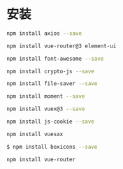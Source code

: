 # 安装

```bash
npm install axios --save
```

```bash
npm install vue-router@3 element-ui
```

```bash
npm install font-awesome --save
```

```bash
npm install crypto-js --save
```

```bash
npm install file-saver --save
```

```bash
npm install moment --save
```

```bash
npm install vuex@3 --save
```

```bash
npm install js-cookie --save 
```

```bash
npm install vuesax
```

```bash
$ npm install boxicons --save
```

```bash
npm install vue-router
```

